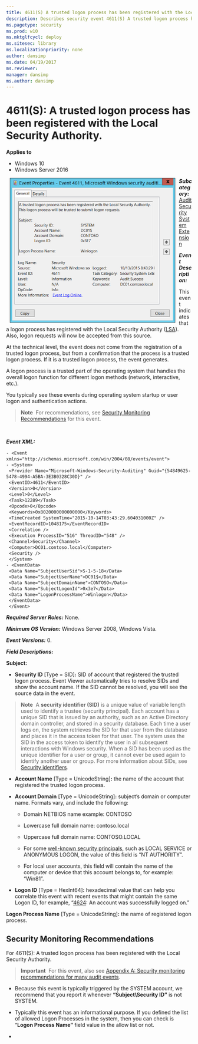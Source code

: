 ```yaml
---
title: 4611(S) A trusted logon process has been registered with the Local Security Authority. (Windows 10)
description: Describes security event 4611(S) A trusted logon process has been registered with the Local Security Authority.
ms.pagetype: security
ms.prod: w10
ms.mktglfcycl: deploy
ms.sitesec: library
ms.localizationpriority: none
author: dansimp
ms.date: 04/19/2017
ms.reviewer: 
manager: dansimp
ms.author: dansimp
---
```


# 4611(S): A trusted logon process has been registered with the Local Security Authority.

**Applies to**
-   Windows 10
-   Windows Server 2016


<img src="images/event-4611.png" alt="Event 4611 illustration" width="449" height="393" hspace="10" align="left" />

***Subcategory:***&nbsp;[Audit Security System Extension](audit-security-system-extension.md)

***Event Description:***

This event indicates that a logon process has registered with the Local Security Authority ([LSA](https://msdn.microsoft.com/library/windows/desktop/aa378326(v=vs.85).aspx)). Also, logon requests will now be accepted from this source.

At the technical level, the event does not come from the registration of a trusted logon process, but from a confirmation that the process is a trusted logon process. If it is a trusted logon process, the event generates.

A logon process is a trusted part of the operating system that handles the overall logon function for different logon methods (network, interactive, etc.).

You typically see these events during operating system startup or user logon and authentication actions.

> **Note**&nbsp;&nbsp;For recommendations, see [Security Monitoring Recommendations](#security-monitoring-recommendations) for this event.

<br clear="all">

***Event XML:***
```
- <Event xmlns="http://schemas.microsoft.com/win/2004/08/events/event">
- <System>
 <Provider Name="Microsoft-Windows-Security-Auditing" Guid="{54849625-5478-4994-A5BA-3E3B0328C30D}" /> 
 <EventID>4611</EventID> 
 <Version>0</Version> 
 <Level>0</Level> 
 <Task>12289</Task> 
 <Opcode>0</Opcode> 
 <Keywords>0x8020000000000000</Keywords> 
 <TimeCreated SystemTime="2015-10-14T03:43:29.604031000Z" /> 
 <EventRecordID>1048175</EventRecordID> 
 <Correlation /> 
 <Execution ProcessID="516" ThreadID="548" /> 
 <Channel>Security</Channel> 
 <Computer>DC01.contoso.local</Computer> 
 <Security /> 
 </System>
- <EventData>
 <Data Name="SubjectUserSid">S-1-5-18</Data> 
 <Data Name="SubjectUserName">DC01$</Data> 
 <Data Name="SubjectDomainName">CONTOSO</Data> 
 <Data Name="SubjectLogonId">0x3e7</Data> 
 <Data Name="LogonProcessName">Winlogon</Data> 
 </EventData>
 </Event>

```

***Required Server Roles:*** None.

***Minimum OS Version:*** Windows Server 2008, Windows Vista.

***Event Versions:*** 0.

***Field Descriptions:***

**Subject:**

-   **Security ID** \[Type = SID\]**:** SID of account that registered the trusted logon process. Event Viewer automatically tries to resolve SIDs and show the account name. If the SID cannot be resolved, you will see the source data in the event.

> **Note**&nbsp;&nbsp;A **security identifier (SID)** is a unique value of variable length used to identify a trustee (security principal). Each account has a unique SID that is issued by an authority, such as an Active Directory domain controller, and stored in a security database. Each time a user logs on, the system retrieves the SID for that user from the database and places it in the access token for that user. The system uses the SID in the access token to identify the user in all subsequent interactions with Windows security. When a SID has been used as the unique identifier for a user or group, it cannot ever be used again to identify another user or group. For more information about SIDs, see [Security identifiers](/windows/access-protection/access-control/security-identifiers).

-   **Account Name** \[Type = UnicodeString\]**:** the name of the account that registered the trusted logon process.

-   **Account Domain** \[Type = UnicodeString\]**:** subject’s domain or computer name. Formats vary, and include the following:

    -   Domain NETBIOS name example: CONTOSO

    -   Lowercase full domain name: contoso.local

    -   Uppercase full domain name: CONTOSO.LOCAL

    -   For some [well-known security principals](https://support.microsoft.com/kb/243330), such as LOCAL SERVICE or ANONYMOUS LOGON, the value of this field is “NT AUTHORITY”.

    -   For local user accounts, this field will contain the name of the computer or device that this account belongs to, for example: “Win81”.

-   **Logon ID** \[Type = HexInt64\]**:** hexadecimal value that can help you correlate this event with recent events that might contain the same Logon ID, for example, “[4624](event-4624.md): An account was successfully logged on.”

**Logon Process Name** \[Type = UnicodeString\]**:** the name of registered logon process.

## Security Monitoring Recommendations

For 4611(S): A trusted logon process has been registered with the Local Security Authority.

> **Important**&nbsp;&nbsp;For this event, also see [Appendix A: Security monitoring recommendations for many audit events](appendix-a-security-monitoring-recommendations-for-many-audit-events.md).

-   Because this event is typically triggered by the SYSTEM account, we recommend that you report it whenever **“Subject\\Security ID”** is not SYSTEM.

-   Typically this event has an informational purpose. If you defined the list of allowed Logon Processes in the system, then you can check is “**Logon Process Name”** field value in the allow list or not.

-   

